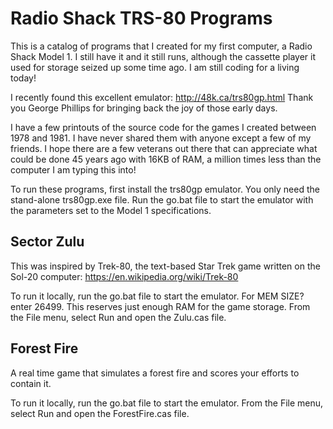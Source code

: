 Radio Shack TRS-80 Programs
===========================

This is a catalog of programs that I created for my first computer, a Radio Shack Model 1. I still have it and it still runs, although the cassette player it used for storage seized up some time ago. I am still coding for a living today!

I recently found this excellent emulator:
http://48k.ca/trs80gp.html
Thank you George Phillips for bringing back the joy of those early days.

I have a few printouts of the source code for the games I created between 1978 and 1981. I have never shared them with anyone except a few of my friends. I hope there are a few veterans out there that can appreciate what could be done 45 years ago with 16KB of RAM, a million times less than the computer I am typing this into!

To run these programs, first install the trs80gp emulator. You only need the stand-alone trs80gp.exe file. Run the go.bat file to start the emulator with the parameters set to the Model 1 specifications.

Sector Zulu
-----------
This was inspired by Trek-80, the text-based Star Trek game written on the Sol-20 computer:
https://en.wikipedia.org/wiki/Trek-80

To run it locally, run the go.bat file to start the emulator.
For MEM SIZE? enter 26499. This reserves just enough RAM for the game storage.
From the File menu, select Run and open the Zulu.cas file.

Forest Fire
-----------
A real time game that simulates a forest fire and scores your efforts to contain it.

To run it locally, run the go.bat file to start the emulator.
From the File menu, select Run and open the ForestFire.cas file.
